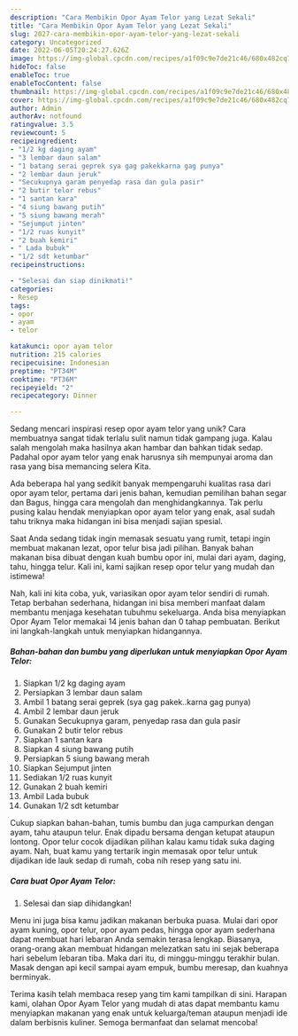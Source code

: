 ```yaml
---
description: "Cara Membikin Opor Ayam Telor yang Lezat Sekali"
title: "Cara Membikin Opor Ayam Telor yang Lezat Sekali"
slug: 2027-cara-membikin-opor-ayam-telor-yang-lezat-sekali
category: Uncategorized
date: 2022-06-05T20:24:27.626Z
image: https://img-global.cpcdn.com/recipes/a1f09c9e7de21c46/680x482cq70/opor-ayam-telor-foto-resep-utama.jpg
hideToc: false
enableToc: true
enableTocContent: false
thumbnail: https://img-global.cpcdn.com/recipes/a1f09c9e7de21c46/680x482cq70/opor-ayam-telor-foto-resep-utama.jpg
cover: https://img-global.cpcdn.com/recipes/a1f09c9e7de21c46/680x482cq70/opor-ayam-telor-foto-resep-utama.jpg
author: Admin
authorAv: notfound
ratingvalue: 3.5
reviewcount: 5
recipeingredient:
- "1/2 kg daging ayam"
- "3 lembar daun salam"
- "1 batang serai geprek sya gag pakekkarna gag punya"
- "2 lembar daun jeruk"
- "Secukupnya garam penyedap rasa dan gula pasir"
- "2 butir telor rebus"
- "1 santan kara"
- "4 siung bawang putih"
- "5 siung bawang merah"
- "Sejumput jinten"
- "1/2 ruas kunyit"
- "2 buah kemiri"
- " Lada bubuk"
- "1/2 sdt ketumbar"
recipeinstructions:

- "Selesai dan siap dinikmati!"
categories:
- Resep
tags:
- opor
- ayam
- telor

katakunci: opor ayam telor 
nutrition: 215 calories
recipecuisine: Indonesian
preptime: "PT34M"
cooktime: "PT36M"
recipeyield: "2"
recipecategory: Dinner

---
```





Sedang mencari inspirasi resep opor ayam telor yang unik? Cara membuatnya sangat tidak terlalu sulit namun tidak gampang juga. Kalau salah mengolah maka hasilnya akan hambar dan bahkan tidak sedap. Padahal opor ayam telor yang enak harusnya sih mempunyai aroma dan rasa yang bisa memancing selera Kita.





Ada beberapa hal yang sedikit banyak mempengaruhi kualitas rasa dari opor ayam telor, pertama dari jenis bahan, kemudian pemilihan bahan segar dan Bagus, hingga cara mengolah dan menghidangkannya. Tak perlu pusing kalau hendak menyiapkan opor ayam telor yang enak,      asal sudah tahu triknya maka hidangan ini bisa menjadi sajian spesial.














Saat Anda sedang tidak ingin memasak sesuatu yang rumit, tetapi ingin membuat makanan lezat, opor telur bisa jadi pilihan. Banyak bahan makanan bisa dibuat dengan kuah bumbu opor ini, mulai dari ayam, daging, tahu, hingga telur. Kali ini, kami sajikan resep opor telur yang mudah dan istimewa!






Nah, kali ini kita coba, yuk, variasikan opor ayam telor sendiri di rumah. Tetap berbahan sederhana, hidangan ini bisa memberi manfaat dalam membantu menjaga kesehatan tubuhmu sekeluarga. Anda bisa menyiapkan Opor Ayam Telor memakai 14 jenis bahan dan 0 tahap pembuatan. Berikut ini langkah-langkah untuk menyiapkan hidangannya.

<!--inarticleads1-->

##### Bahan-bahan dan bumbu yang diperlukan untuk menyiapkan Opor Ayam Telor:

1. Siapkan 1/2 kg daging ayam
1. Persiapkan 3 lembar daun salam
1. Ambil 1 batang serai geprek (sya gag pakek..karna gag punya)
1. Ambil 2 lembar daun jeruk
1. Gunakan Secukupnya garam, penyedap rasa dan gula pasir
1. Gunakan 2 butir telor rebus
1. Siapkan 1 santan kara
1. Siapkan 4 siung bawang putih
1. Persiapkan 5 siung bawang merah
1. Siapkan Sejumput jinten
1. Sediakan 1/2 ruas kunyit
1. Gunakan 2 buah kemiri
1. Ambil  Lada bubuk
1. Gunakan 1/2 sdt ketumbar


Cukup siapkan bahan-bahan, tumis bumbu dan juga campurkan dengan ayam, tahu ataupun telur. Enak dipadu bersama dengan ketupat ataupun lontong. Opor telur cocok dijadikan pilihan kalau kamu tidak suka daging ayam. Nah, buat kamu yang tertarik ingin memasak opor telur untuk dijadikan ide lauk sedap di rumah, coba nih resep yang satu ini. 

<!--inarticleads2-->

##### Cara buat Opor Ayam Telor:


1. Selesai dan siap dihidangkan!

Menu ini juga bisa kamu jadikan makanan berbuka puasa. Mulai dari opor ayam kuning, opor telur, opor ayam pedas, hingga opor ayam sederhana dapat membuat hari lebaran Anda semakin terasa lengkap. Biasanya, orang-orang akan membuat hidangan melezatkan satu ini sejak beberapa hari sebelum lebaran tiba. Maka dari itu, di minggu-minggu terakhir bulan. Masak dengan api kecil sampai ayam empuk, bumbu meresap, dan kuahnya berminyak. 

Terima kasih telah membaca resep yang tim kami tampilkan di sini. Harapan kami, olahan Opor Ayam Telor yang mudah di atas dapat membantu kamu menyiapkan makanan yang enak untuk keluarga/teman ataupun menjadi ide dalam berbisnis kuliner. Semoga bermanfaat dan selamat mencoba!
